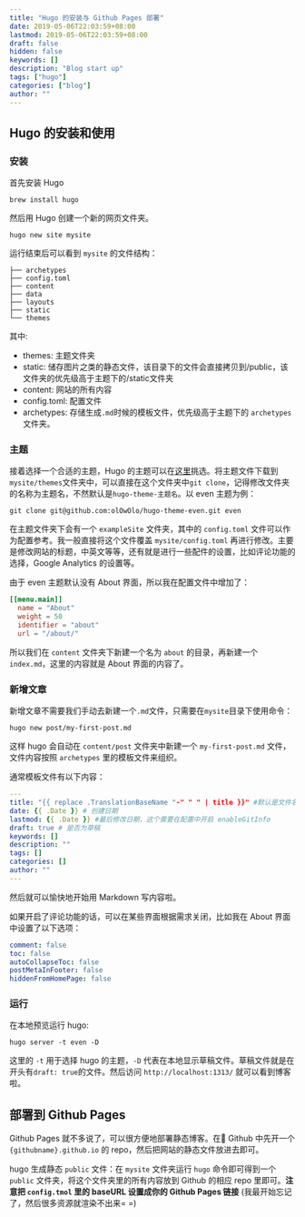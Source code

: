 ```yaml
---
title: "Hugo 的安装与 Github Pages 部署"
date: 2019-05-06T22:03:59+08:00
lastmod: 2019-05-06T22:03:59+08:00
draft: false
hidden: false
keywords: []
description: "Blog start up"
tags: ["hugo"]
categories: ["blog"]
author: ""
---
```

## Hugo 的安装和使用

### 安装
首先安装 Hugo

```shell
brew install hugo
```
然后用 Hugo 创建一个新的网页文件夹。
```shell
hugo new site mysite
```
<!--more-->
运行结束后可以看到 `mysite` 的文件结构：
```
├── archetypes
├── config.toml
├── content
├── data
├── layouts
├── static
└── themes
```
其中:
* themes: 主题文件夹
* static: 储存图片之类的静态文件，该目录下的文件会直接拷贝到/public，该文件夹的优先级高于主题下的/static文件夹
* content: 网站的所有内容
* config.toml: 配置文件
* archetypes: 存储生成`.md`时候的模板文件，优先级高于主题下的 `archetypes` 文件夹。

### 主题
接着选择一个合适的主题，Hugo 的主题可以在[这里](https://themes.gohugo.io/)挑选。将主题文件下载到 `mysite/themes`文件夹中，可以直接在这个文件夹中`git clone`，记得修改文件夹的名称为主题名，不然默认是`hugo-theme-主题名`。以 even 主题为例：
```shell
git clone git@github.com:olOwOlo/hugo-theme-even.git even
```
在主题文件夹下会有一个 `exampleSite` 文件夹，其中的 `config.toml` 文件可以作为配置参考。我一般直接将这个文件覆盖 `mysite/config.toml` 再进行修改。主要是修改网站的标题，中英文等等，还有就是进行一些配件的设置，比如评论功能的选择，Google Analytics 的设置等。

由于 even 主题默认没有 About 界面，所以我在配置文件中增加了：
```toml
[[menu.main]]
  name = "About"
  weight = 50
  identifier = "about"
  url = "/about/"
```
所以我们在 `content` 文件夹下新建一个名为 `about` 的目录，再新建一个 `index.md`，这里的内容就是 About 界面的内容了。


### 新增文章
新增文章不需要我们手动去新建一个`.md`文件，只需要在`mysite`目录下使用命令：
```shell
hugo new post/my-first-post.md
```
这样 hugo 会自动在 `content/post` 文件夹中新建一个 `my-first-post.md` 文件，文件内容按照 `archetypes` 里的模板文件来组织。

通常模板文件有以下内容：
```yaml
---
title: "{{ replace .TranslationBaseName "-" " " | title }}" #默认是文件名字作为标题
date: {{ .Date }} # 创建日期
lastmod: {{ .Date }} #最后修改日期，这个需要在配置中开启 enableGitInfo
draft: true # 是否为草稿
keywords: [] 
description: ""
tags: []
categories: []
author: ""
---
```
然后就可以愉快地开始用 Markdown 写内容啦。

如果开启了评论功能的话，可以在某些界面根据需求关闭，比如我在 About 界面中设置了以下选项：
```yaml
comment: false
toc: false
autoCollapseToc: false
postMetaInFooter: false
hiddenFromHomePage: false
```

### 运行
在本地预览运行 hugo:
```shell
hugo server -t even -D
```
这里的 `-t` 用于选择 hugo 的主题，`-D` 代表在本地显示草稿文件。草稿文件就是在开头有`draft: true`的文件。然后访问 `http://localhost:1313/` 就可以看到博客啦。

## 部署到 Github Pages

Github Pages 就不多说了，可以很方便地部署静态博客。在 Github 中先开一个 `{githubname}.github.io` 的 repo，然后把网站的静态文件放进去即可。

hugo 生成静态 `public` 文件：在 `mysite` 文件夹运行 `hugo` 命令即可得到一个 `public` 文件夹，将这个文件夹里的所有内容放到 Github 的相应 repo 里即可。**注意把 `config.tmol` 里的 baseURL 设置成你的 Github Pages 链接** (我最开始忘记了，然后很多资源就渲染不出来= =)
